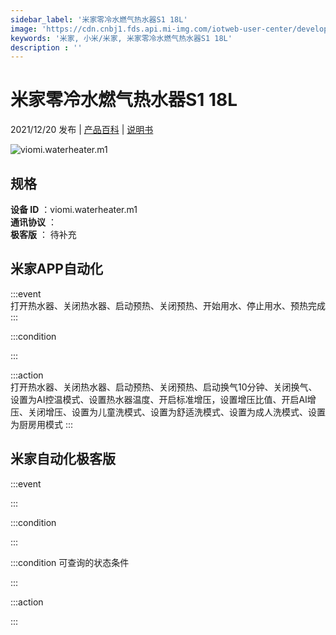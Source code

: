 ```yaml
---
sidebar_label: '米家零冷水燃气热水器S1 18L'
image: 'https://cdn.cnbj1.fds.api.mi-img.com/iotweb-user-center/developer_16790479551165tjnpZKi.png?GalaxyAccessKeyId=AKVGLQWBOVIRQ3XLEW&Expires=9223372036854775807&Signature=0IvRpZ4cbHnOyXKfZih3BY0yh2s='
keywords: '米家, 小米/米家, 米家零冷水燃气热水器S1 18L'
description : ''
---
```

# 米家零冷水燃气热水器S1 18L

2021/12/20 发布 | [产品百科](https://home.mi.com/webapp/content/baike/product/index.html?model=viomi.waterheater.m1/) | [说明书](https://home.mi.com/views/introduction.html?model=viomi.waterheater.m1&region=cn)

![viomi.waterheater.m1](https://cdn.cnbj1.fds.api.mi-img.com/iotweb-user-center/developer_16790479551165tjnpZKi.png?GalaxyAccessKeyId=AKVGLQWBOVIRQ3XLEW&Expires=9223372036854775807&Signature=0IvRpZ4cbHnOyXKfZih3BY0yh2s=)

## 规格  
> 
**设备 ID** ：viomi.waterheater.m1  
**通讯协议** ：  
**极客版**  ： 待补充 


## 米家APP自动化  

:::event  
打开热水器、关闭热水器、启动预热、关闭预热、开始用水、停止用水、预热完成
:::

:::condition  

:::

:::action   
打开热水器、关闭热水器、启动预热、关闭预热、启动换气10分钟、关闭换气、设置为AI控温模式、设置热水器温度、开启标准增压，设置增压比值、开启AI增压、关闭增压、设置为儿童洗模式、设置为舒适洗模式、设置为成人洗模式、设置为厨房用模式
:::

## 米家自动化极客版  

:::event  

:::

:::condition  

:::

:::condition 可查询的状态条件  

:::

:::action  

:::

        
